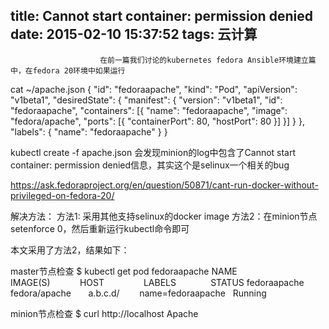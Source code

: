 title: Cannot start container: permission denied
date: 2015-02-10 15:37:52
tags: 云计算
---


						在前一篇我们讨论的kubernetes fedora Ansible环境建立篇中，在fedora 20环境中如果运行

cat ~/apache.json
{
  "id": "fedoraapache",
  "kind": "Pod",
  "apiVersion": "v1beta1",
  "desiredState": {
    "manifest": {
      "version": "v1beta1",
      "id": "fedoraapache",
      "containers": [{
        "name": "fedoraapache",
        "image": "fedora/apache",
        "ports": [{
          "containerPort": 80,
          "hostPort": 80
        }]
      }]
    }
  },
  "labels": {
    "name": "fedoraapache"
  }
}

kubectl create -f apache.json
会发现minion的log中包含了Cannot start container: permission denied信息，其实这个是selinux一个相关的bug

https://ask.fedoraproject.org/en/question/50871/cant-run-docker-without-privileged-on-fedora-20/

解决方法：
方法1: 采用其他支持selinux的docker image
方法2：在minion节点setenforce 0，然后重新运行kubectl命令即可

本文采用了方法2，结果如下：

master节点检查
$ kubectl get pod fedoraapache
NAME                IMAGE(S)            HOST                LABELS              STATUS
fedoraapache        fedora/apache       a.b.c.d/        name=fedoraapache   Running

minion节点检查
$ curl http://localhost
Apache

                                   
